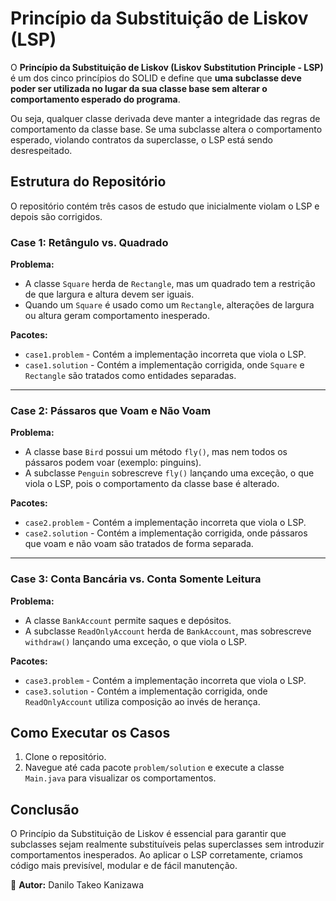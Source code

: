 # Princípio da Substituição de Liskov (LSP) 

O **Princípio da Substituição de Liskov (Liskov Substitution Principle - LSP)** é um dos cinco princípios do SOLID e define que **uma subclasse deve poder ser utilizada no lugar da sua classe base sem alterar o comportamento esperado do programa**.

Ou seja, qualquer classe derivada deve manter a integridade das regras de comportamento da classe base. Se uma subclasse altera o comportamento esperado, violando contratos da superclasse, o LSP está sendo desrespeitado.

## Estrutura do Repositório
O repositório contém três casos de estudo que inicialmente violam o LSP e depois são corrigidos.

### **Case 1: Retângulo vs. Quadrado**
**Problema:**
- A classe `Square` herda de `Rectangle`, mas um quadrado tem a restrição de que largura e altura devem ser iguais. 
- Quando um `Square` é usado como um `Rectangle`, alterações de largura ou altura geram comportamento inesperado.

**Pacotes:**
- `case1.problem` - Contém a implementação incorreta que viola o LSP.
- `case1.solution` - Contém a implementação corrigida, onde `Square` e `Rectangle` são tratados como entidades separadas.

---

### **Case 2: Pássaros que Voam e Não Voam**
**Problema:**
- A classe base `Bird` possui um método `fly()`, mas nem todos os pássaros podem voar (exemplo: pinguins).
- A subclasse `Penguin` sobrescreve `fly()` lançando uma exceção, o que viola o LSP, pois o comportamento da classe base é alterado.

**Pacotes:**
- `case2.problem` - Contém a implementação incorreta que viola o LSP.
- `case2.solution` - Contém a implementação corrigida, onde pássaros que voam e não voam são tratados de forma separada.

---

### **Case 3: Conta Bancária vs. Conta Somente Leitura**
**Problema:**
- A classe `BankAccount` permite saques e depósitos.
- A subclasse `ReadOnlyAccount` herda de `BankAccount`, mas sobrescreve `withdraw()` lançando uma exceção, o que viola o LSP.

**Pacotes:**
- `case3.problem` - Contém a implementação incorreta que viola o LSP.
- `case3.solution` - Contém a implementação corrigida, onde `ReadOnlyAccount` utiliza composição ao invés de herança.

## Como Executar os Casos
1. Clone o repositório.
2. Navegue até cada pacote `problem/solution` e execute a classe `Main.java` para visualizar os comportamentos.

## Conclusão
O Princípio da Substituição de Liskov é essencial para garantir que subclasses sejam realmente substituíveis pelas superclasses sem introduzir comportamentos inesperados. Ao aplicar o LSP corretamente, criamos código mais previsível, modular e de fácil manutenção.

📌 **Autor:** Danilo Takeo Kanizawa

